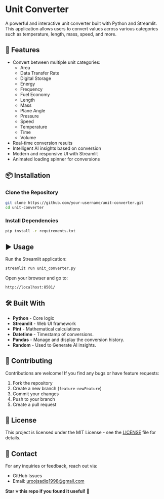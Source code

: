 # Unit Converter

A powerful and interactive unit converter built with Python and Streamlit. This application allows users to convert values across various categories such as temperature, length, mass, speed, and more.

## 🚀 Features
- Convert between multiple unit categories:
  - Area
  - Data Transfer Rate
  - Digital Storage
  - Energy
  - Frequency
  - Fuel Economy
  - Length
  - Mass
  - Plane Angle
  - Pressure
  - Speed
  - Temperature
  - Time
  - Volume
- Real-time conversion results
- Intelligent AI insights based on conversion
- Modern and responsive UI with Streamlit
- Animated loading spinner for conversions

## 📦 Installation
### Clone the Repository
```sh
git clone https://github.com/your-username/unit-converter.git
cd unit-converter
```

### Install Dependencies
```sh
pip install -r requirements.txt
```

## ▶️ Usage
Run the Streamlit application:
```sh
streamlit run unit_converter.py
```
Open your browser and go to:
```
http://localhost:8501/
```

## 🛠️ Built With
- **Python** - Core logic
- **Streamlit** - Web UI framework
- **Pint** - Mathematical calculations
- **Datetime** - Timestamp of conversions.
- **Pandas** - Manage and display the conversion history.
- **Random** - Used to Generate AI insights.

## 🤝 Contributing
Contributions are welcome! If you find any bugs or have feature requests:
1. Fork the repository
2. Create a new branch (`feature-newFeature`)
3. Commit your changes
4. Push to your branch
5. Create a pull request

## 📜 License
This project is licensed under the MIT License - see the [LICENSE](LICENSE) file for details.

## 💬 Contact
For any inquiries or feedback, reach out via:
- GitHub Issues
- Email: uroojsadiq1998@gmail.com

**Star ⭐ this repo if you found it useful!** 🚀

